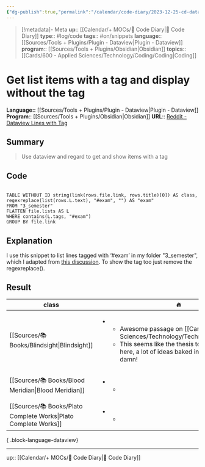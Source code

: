 ```yaml
---
{"dg-publish":true,"permalink":"/calendar/code-diary/2023-12-25-cd-dataview-get-list-items-with-a-tag-and-display-without-the-tag/","title":"Get list items with a tag and display without the tag"}
---
```


> [!metadata]- Meta
> **up**:: [[Calendar/+ MOCs/🧪 Code Diary\|🧪 Code Diary]]
> **type**:: #log/code 
> **tags**:: #on/snippets 
> **language**:: [[Sources/Tools + Plugins/Plugin - Dataview\|Plugin - Dataview]]
> **program**:: [[Sources/Tools + Plugins/Obsidian\|Obsidian]]
> **topics**:: [[Cards/600 - Applied Sciences/Technology/Coding/Coding\|Coding]]


# Get list items with a tag and display without the tag
**Language::**  [[Sources/Tools + Plugins/Plugin - Dataview\|Plugin - Dataview]]
**Program**:: [[Sources/Tools + Plugins/Obsidian\|Obsidian]]
**URL**:: [Reddit - Dataview Lines with Tag](https://www.reddit.com/r/ObsidianMD/comments/17s0oiu/dataview_list_of_lines_with_tag/)

## Summary
> Use dataview and regard to get and show items with a tag

## Code

```Dataview

TABLE WITHOUT ID string(link(rows.file.link, rows.title)[0]) AS class, regexreplace(list(rows.L.text), "#exam", "") AS "exam"
FROM "3_semester"
FLATTEN file.lists AS L
WHERE contains(L.tags, "#exam")
GROUP BY file.link
```

## Explanation
I use this snippet to list lines tagged with ‘#exam’ in my folder "3_semester", which I adapted from [this discussion](https://github.com/blacksmithgu/obsidian-dataview/discussions/1329). To show the tag too just remove the regexreplace().

## Result

| class                                                              | 🔥                                                                                                                                                                                |
| ------------------------------------------------------------------ | --------------------------------------------------------------------------------------------------------------------------------------------------------------------------------- |
| [[Sources/📚 Books/Blindsight\|Blindsight]]                     | <ul><li><ul><li>Awesome passage on [[Cards/600 - Applied Sciences/Technology/Technology\|Technology]] </li><li>This seems like the thesis to the entire book here, a lot of ideas baked into this passage, damn! </li></ul></li></ul> |
| [[Sources/📚 Books/Blood Meridian\|Blood Meridian]]             | <ul><li><ul><li></li></ul></li></ul>                                                                                                                                              |
| [[Sources/📚 Books/Plato Complete Works\|Plato Complete Works]] | <ul><li><ul><li></li></ul></li></ul>                                                                                                                                              |

{ .block-language-dataview}

---
up:: [[Calendar/+ MOCs/🧪 Code Diary\|🧪 Code Diary]]